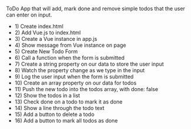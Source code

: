 ToDo App that will add, mark done and remove simple todos that the user can enter on input. <br>
 <ul>
 <li>1) Create index.html</li>
 <li>2) Add Vue.js to index.html</li>
 <li>3) Create a Vue instance in app.js</li>
 <li>4) Show message from Vue instance on page</li>
 <li>5) Create New Todo Form</li>
 <li>6) Call a function when the form is submitted</li>
 <li>7) Create a string property on our data to store the user input</li>
 <li>8) Watch the property change as we type in the input</li>
 <li>9) Log the user input when the form is submitted</li>
 <li>10) Create an array property on our data for todos</li>
 <li>11) Push the new todo into the todos array, with done: false</li>
 <li>12) Show the todos in a list</li>
 <li>13) Check done on a todo to mark it as done</li>
 <li>14) Show a line through the todo text</li>
 <li>15) Add a button to delete a todo</li>
 <li>16) Add a button to mark all todos as done</li>
 </ul>
